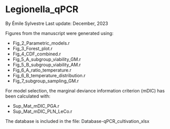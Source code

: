 # Legionella_qPCR
By Émile Sylvestre
Last update: December, 2023

Figures from the manuscript were generated using:
- Fig_2_Parametric_models.r
- Fig_3_Forest_plot.r
- Fig_4_CDF_combined.r
- Fig_5_A_subgroup_viability_GM.r
- Fig_5_B_subgroup_viability_AM.r
- Fig_6_A_ratio_temperature.r
- Fig_6_B_temperature_distribution.r
- Fig_7_subgroup_sampling_GM.r

For model selection, the marginal deviance information criterion (mDIC) has been calculated with:
- Sup_Mat_mDIC_PGA.r
- Sup_Mat_mDIC_PLN_LeCo.r

The database is included in the file: Database-qPCR_cultivation_xlsx
